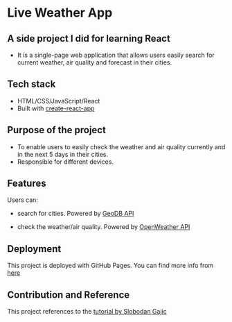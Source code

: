 # Live Weather App

## A side project I did for learning React

- It is a single-page web application that allows users easily search for current weather, air quality and forecast in their cities.

## Tech stack

- HTML/CSS/JavaScript/React
- Built with [create-react-app](https://create-react-app.dev/)

## Purpose of the project

- To enable users to easily check the weather and air quality currently and in the next 5 days in their cities.
- Responsible for different devices.

## Features

Users can: 
- search for cities. 
Powered by [GeoDB API](https://rapidapi.com/wirefreethought/api/geodb-cities/)

- check the weather/air quality.
Powered by [OpenWeather API](https://openweathermap.org/)

## Deployment

This project is deployed with GitHub Pages. You can find more info from [here](https://github.com/gitname/react-gh-pages)

## Contribution and Reference

This project references to the [tutorial by Slobodan Gajic](https://www.youtube.com/watch?v=Reny0cTTv24)
